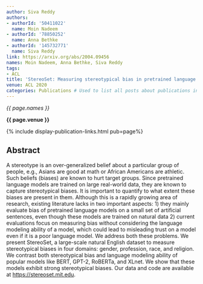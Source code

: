 ```yaml
---
author: Siva Reddy
authors:
- authorId: '50411022'
  name: Moin Nadeem
- authorId: '78850252'
  name: Anna Bethke
- authorId: '145732771'
  name: Siva Reddy
link: https://arxiv.org/abs/2004.09456
names: Moin Nadeem, Anna Bethke, Siva Reddy
tags:
- ACL
title: 'StereoSet: Measuring stereotypical bias in pretrained language models'
venue: ACL 2020
categories: Publications # Used to list all posts about publications in /publications/
---
```


*{{ page.names }}*

**{{ page.venue }}**

{% include display-publication-links.html pub=page%}

## Abstract

A stereotype is an over-generalized belief about a particular group of people, e.g., Asians are good at math or African Americans are athletic. Such beliefs (biases) are known to hurt target groups. Since pretrained language models are trained on large real-world data, they are known to capture stereotypical biases. It is important to quantify to what extent these biases are present in them. Although this is a rapidly growing area of research, existing literature lacks in two important aspects: 1) they mainly evaluate bias of pretrained language models on a small set of artificial sentences, even though these models are trained on natural data 2) current evaluations focus on measuring bias without considering the language modeling ability of a model, which could lead to misleading trust on a model even if it is a poor language model. We address both these problems. We present StereoSet, a large-scale natural English dataset to measure stereotypical biases in four domains: gender, profession, race, and religion. We contrast both stereotypical bias and language modeling ability of popular models like BERT, GPT-2, RoBERTa, and XLnet. We show that these models exhibit strong stereotypical biases. Our data and code are available at https://stereoset.mit.edu.